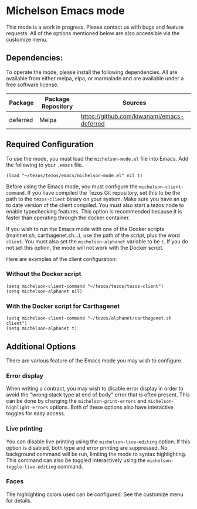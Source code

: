 # Michelson Emacs mode
This mode is a work in progress.
Please contact us with bugs and feature requests.
All of the options mentioned below are also accessible via the customize menu.

## Dependencies:
To operate the mode, please install the following dependencies.
All are available from either melpa, elpa, or marmalade
and are available under a free software license.

| Package  | Package Repository | Sources |
| -------- | ------------------ | --------------- |
| deferred | Melpa  | https://github.com/kiwanami/emacs-deferred |

## Required Configuration
To use the mode, you must load the `michelson-mode.el` file into Emacs.
Add the following to your `.emacs` file.
```elisp
(load "~/tezos/tezos/emacs/michelson-mode.el" nil t)
```

Before using the Emacs mode, you must configure the `michelson-client-command`.
If you have compiled the Tezos Git repository,
set this to be the path to the `tezos-client` binary on your system.
Make sure you have an up to date version of the client compiled.
You must also start a tezos node to enable typechecking features.
This option is recommended because it is faster than operating through
the docker container.

If you wish to run the Emacs mode with one of the Docker scripts
(mainnet.sh, carthagenet.sh...), use the path of the script, plus the
word `client`. You must also set the `michelson-alphanet` variable to
be `t`.  If you do not set this option, the mode will not work with
the Docker script.

Here are examples of the client configuration:
### Without the Docker script
```elisp
(setq michelson-client-command "~/tezos/tezos/tezos-client")
(setq michelson-alphanet nil)
```
### With the Docker script for Carthagenet
```elisp
(setq michelson-client-command "~/tezos/alphanet/carthagenet.sh client")
(setq michelson-alphanet t)
```

## Additional Options
There are various feature of the Emacs mode you may wish to configure.

### Error display
When writing a contract, you may wish to disable error display in order to
avoid the "wrong stack type at end of body" error that is often present.
This can be done by changing the
`michelson-print-errors` and `michelson-highlight-errors` options.
Both of these options also have interactive toggles for easy access.

### Live printing
You can disable live printing using the `michelson-live-editing` option.
If this option is disabled, both type and error printing are suppressed.
No background command will be run, limiting the mode to syntax highlighting.
This command can also be toggled interactively using the
`michelson-toggle-live-editing` command.

### Faces
The highlighting colors used can be configured. See the customize menu for details.
